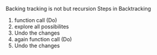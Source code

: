 Backing tracking is not but recursion
Steps in Backtracking
1) function call (Do)
2) explore all possibilites
3) Undo the changes
4) again  function call (Do)
3) Undo the changes